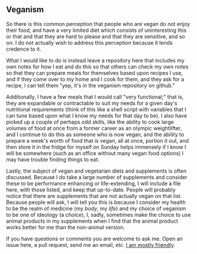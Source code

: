 Veganism
---
So there is this common perception that people who are vegan do not enjoy their food, and have a very limited diet which consists of uninteresting this or that and that they are hard to please and that they are sensitive, and so on. I do not actually wish to address this perception because it lends credence to it.

What I would like to do is instead leave a repository here that includes my own notes for how I eat and do this so that others can check my own notes so that they can prepare meals for themselves based upon recipes I use, and if they come over to my home and I cook for them, and they ask for a recipe, I can tell them "yep, it's in the veganism repository on github."

Additionally, I have a few meals that I would call "very functional;" that is, they are expandable or contractable to suit my needs for a given day's nutritional requirements (think of this like a shell script with variables that I can tune based upon what I know my needs for that day to be). I also have picked up a couple of perhaps odd skills, like the ability to cook large volumes of food at once from a former career as an olympic weightlifter, and I continue to do this as someone who is now vegan, and the ability to prepare a week's worth of food that is vegan, all at once, portion it out, and then store it in the fridge for myself on Sunday helps immensely if I know I will be somewhere (such as an office without many vegan food options) I may have trouble finding things to eat.

Lastly, the subject of vegan and vegetarian diets and supplements is often discussed. Because I do take a large number of supplements and consider these to be performance enhancing or life-extending, I will include a file here, with those listed, and keep that up-to-date. People will probably notice that there are supplements that are not actually vegan on that list. Because people will ask, I will tell you this is because I consider my health to be the realm of medicine (my *body*, my *life*) and my choice of veganism to be one of ideology (a *choice*), I, sadly, sometimes make the choice to use animal products in my supplements when I find that the animal product works better for me than the non-animal version.

If you have questions or comments you are welcome to ask me. Open an issue here, a pull request, send me an email, etc. [I am mostly friendly](https://en.wikipedia.org/wiki/WP:DBAD).
